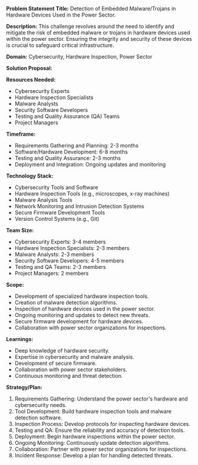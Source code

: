 **Problem Statement Title:** Detection of Embedded Malware/Trojans in Hardware Devices Used in the Power Sector.

**Description:** This challenge revolves around the need to identify and mitigate the risk of embedded malware or trojans in hardware devices used within the power sector. Ensuring the integrity and security of these devices is crucial to safeguard critical infrastructure.

**Domain:** Cybersecurity, Hardware Inspection, Power Sector

**Solution Proposal:**

**Resources Needed:**
- Cybersecurity Experts
- Hardware Inspection Specialists
- Malware Analysts
- Security Software Developers
- Testing and Quality Assurance (QA) Teams
- Project Managers

**Timeframe:**
- Requirements Gathering and Planning: 2-3 months
- Software/Hardware Development: 6-8 months
- Testing and Quality Assurance: 2-3 months
- Deployment and Integration: Ongoing updates and monitoring

**Technology Stack:**
- Cybersecurity Tools and Software
- Hardware Inspection Tools (e.g., microscopes, x-ray machines)
- Malware Analysis Tools
- Network Monitoring and Intrusion Detection Systems
- Secure Firmware Development Tools
- Version Control Systems (e.g., Git)

**Team Size:**
- Cybersecurity Experts: 3-4 members
- Hardware Inspection Specialists: 2-3 members
- Malware Analysts: 2-3 members
- Security Software Developers: 4-5 members
- Testing and QA Teams: 2-3 members
- Project Managers: 2 members

**Scope:**
- Development of specialized hardware inspection tools.
- Creation of malware detection algorithms.
- Inspection of hardware devices used in the power sector.
- Ongoing monitoring and updates to detect new threats.
- Secure firmware development for hardware devices.
- Collaboration with power sector organizations for inspections.

**Learnings:**
- Deep knowledge of hardware security.
- Expertise in cybersecurity and malware analysis.
- Development of secure firmware.
- Collaboration with power sector stakeholders.
- Continuous monitoring and threat detection.

**Strategy/Plan:**
1. Requirements Gathering: Understand the power sector's hardware and cybersecurity needs.
2. Tool Development: Build hardware inspection tools and malware detection software.
3. Inspection Process: Develop protocols for inspecting hardware devices.
4. Testing and QA: Ensure the reliability and accuracy of detection tools.
5. Deployment: Begin hardware inspections within the power sector.
6. Ongoing Monitoring: Continuously update detection algorithms.
7. Collaboration: Partner with power sector organizations for inspections.
8. Incident Response: Develop a plan for handling detected threats.
